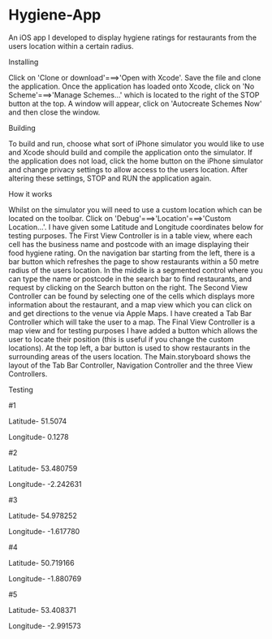 # Hygiene-App
An iOS app I developed to display hygiene ratings for restaurants from the users location within a certain radius.

Installing

Click on 'Clone or download'===>'Open with Xcode'. Save the file and clone the application.
Once the application has loaded onto Xcode, click on 'No Scheme'===>'Manage Schemes...' which is located to the right of the STOP button at the top.
A window will appear, click on 'Autocreate Schemes Now' and then close the window.

Building

To build and run, choose what sort of iPhone simulator you would like to use and Xcode should build and compile the application onto the simulator.
If the application does not load, click the home button on the iPhone simulator and change privacy settings to allow access to the users location. After altering these settings, STOP and RUN the application again.

How it works

Whilst on the simulator you will need to use a custom location which can be located on the toolbar. Click on 'Debug'===>'Location'===>'Custom Location...'. I have given some Latitude and Longitude coordinates below for testing purposes.
The First View Controller is in a table view, where each cell has the business name and postcode with an image displaying their food hygiene rating. On the navigation bar starting from the left, there is a bar button which refreshes the page to show restaurants within a 50 metre radius of the users location. In the middle is a segmented control where you can type the name or postcode in the search bar to find restaurants, and request by clicking on the Search button on the right.
The Second View Controller can be found by selecting one of the cells which displays more information about the restaurant, and a map view which you can click on and get directions to the venue via Apple Maps.
I have created a Tab Bar Controller which will take the user to a map.
The Final View Controller is a map view and for testing purposes I have added a button which allows the user to locate their position (this is useful if you change the custom locations). At the top left, a bar button is used to show restaurants in the surrounding areas of the users location.
The Main.storyboard shows the layout of the Tab Bar Controller, Navigation Controller and the three View Controllers.

Testing

#1

Latitude- 51.5074

Longitude- 0.1278

#2

Latitude- 53.480759

Longitude- -2.242631

#3

Latitude- 54.978252

Longitude- -1.617780

#4

Latitude- 50.719166

Longitude- -1.880769

#5

Latitude- 53.408371

Longitude- -2.991573

